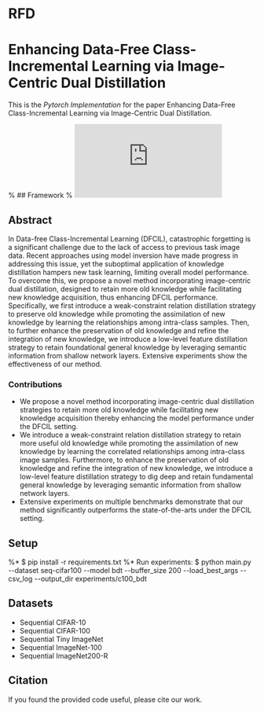# RFD

# Enhancing Data-Free Class-Incremental Learning via Image-Centric Dual Distillation
This is the *Pytorch Implementation* for the paper Enhancing Data-Free Class-Incremental Learning via Image-Centric Dual Distillation.

% ## Framework
% ![image](https://github.com/S2VTouser/RFD/blob/main/image/frame.pdf)

## Abstract
In Data-free Class-Incremental Learning (DFCIL), catastrophic forgetting is a significant challenge due to the lack of access to previous task image data. Recent approaches using model inversion have made progress in addressing this issue, yet the suboptimal application of knowledge distillation hampers new task learning, limiting overall model performance. To overcome this, we propose a novel method incorporating image-centric dual distillation, designed to retain more old knowledge while facilitating new knowledge acquisition, thus enhancing DFCIL performance. Specifically, we first introduce a weak-constraint relation distillation strategy to preserve old knowledge while promoting the assimilation of new knowledge by learning the relationships among intra-class samples. Then, to further enhance the preservation of old knowledge and refine the integration of new knowledge, we introduce a low-level feature distillation strategy to retain foundational general knowledge by leveraging semantic information from shallow network layers. Extensive experiments show the effectiveness of our method.

### Contributions
* We propose a novel method incorporating image-centric dual distillation strategies to retain more old knowledge while facilitating new knowledge acquisition thereby enhancing the model performance under the DFCIL setting.
* We introduce a weak-constraint relation distillation strategy to retain more useful old knowledge while promoting the assimilation of new knowledge by learning the correlated relationships among intra-class image samples. Furthermore, to enhance the preservation of old knowledge and refine the integration of new knowledge, we introduce a low-level feature distillation strategy to dig deep and retain fundamental general knowledge by leveraging semantic information from shallow network layers.
* Extensive experiments on multiple benchmarks demonstrate that our method significantly outperforms the state-of-the-arts under the DFCIL setting.

## Setup
%* $ pip install -r requirements.txt
%* Run experiments: $ python main.py --dataset  seq-cifar100  --model bdt --buffer_size 200 --load_best_args --csv_log --output_dir experiments/c100_bdt
           

## Datasets
* Sequential CIFAR-10 
* Sequential CIFAR-100 
* Sequential Tiny ImageNet
* Sequential ImageNet-100
* Sequential ImageNet200-R

## Citation
If you found the provided code useful, please cite our work.
